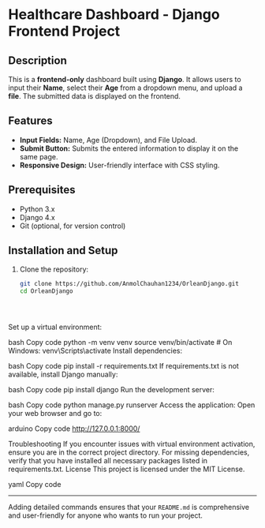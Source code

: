 # Healthcare Dashboard - Django Frontend Project

## Description
This is a **frontend-only** dashboard built using **Django**. It allows users to input their **Name**, select their **Age** from a dropdown menu, and upload a **file**. The submitted data is displayed on the frontend.

## Features
- **Input Fields:** Name, Age (Dropdown), and File Upload.
- **Submit Button:** Submits the entered information to display it on the same page.
- **Responsive Design:** User-friendly interface with CSS styling.

## Prerequisites
- Python 3.x
- Django 4.x
- Git (optional, for version control)

## Installation and Setup
1. Clone the repository:
   ```bash
   git clone https://github.com/AnmolChauhan1234/OrleanDjango.git
   cd OrleanDjango





Set up a virtual environment:

bash
Copy code
python -m venv venv
source venv/bin/activate  # On Windows: venv\Scripts\activate
Install dependencies:

bash
Copy code
pip install -r requirements.txt
If requirements.txt is not available, install Django manually:

bash
Copy code
pip install django
Run the development server:

bash
Copy code
python manage.py runserver
Access the application: Open your web browser and go to:

arduino
Copy code
http://127.0.0.1:8000/

Troubleshooting
If you encounter issues with virtual environment activation, ensure you are in the correct project directory.
For missing dependencies, verify that you have installed all necessary packages listed in requirements.txt.
License
This project is licensed under the MIT License.

yaml
Copy code

---

Adding detailed commands ensures that your `README.md` is comprehensive and user-friendly for anyone who wants to run your project.





